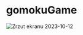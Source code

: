 # gomokuGame
![Zrzut ekranu 2023-10-12](https://github.com/rutkowsm/gomokuGame/assets/37616390/4b670e3c-c502-4a58-a9f2-68d0f302d4d6)
